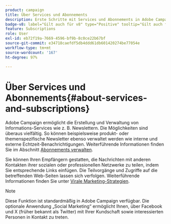 ```yaml
---
product: campaign
title: Über Services und Abonnements
description: Erste Schritte mit Services und Abonnements in Adobe Campaign
badge-v8: label="Gilt auch für v8" type="Positive" tooltip="Gilt auch für Campaign v8"
feature: Subscriptions
role: User
exl-id: eb72f19a-7669-4596-bf9b-8c0ce22b67bf
source-git-commit: e34718caefdf5db4ddd61db601420274be77054e
workflow-type: tm+mt
source-wordcount: '167'
ht-degree: 97%

---
```


# Über Services und Abonnements{#about-services-and-subscriptions}

Adobe Campaign ermöglicht die Erstellung und Verwaltung von Informations-Services wie z. B. Newslettern. Die Möglichkeiten sind überaus vielfältig. So können beispielsweise produkt- oder themenspezifische Newsletter ebenso verwaltet werden wie interne und externe Echtzeit-Benachrichtigungen. Weiterführende Informationen finden Sie im Abschnitt [Abonnements verwalten](managing-subscriptions.md).

Sie können Ihren Empfängern gestatten, die Nachrichten mit anderen Kontakten ihrer sozialen oder professionellen Netzwerke zu teilen, indem Sie entsprechende Links einfügen. Die Teilvorgänge und Zugriffe auf die betreffenden Web-Seiten lassen sich verfolgen. Weiterführende Informationen finden Sie unter [Virale Marketing-Strategien](viral-and-social-marketing.md).

>[!NOTE]
>
>Diese Funktion ist standardmäßig in Adobe Campaign verfügbar. Die optionale Anwendung „Social Marketing“ ermöglicht Ihnen, über Facebook und X (früher bekannt als Twitter) mit Ihrer Kundschaft sowie interessierten Personen in Kontakt zu treten.
